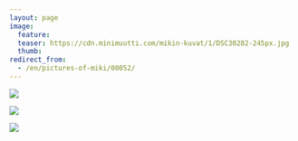 ```yaml
---
layout: page
image:
  feature:
  teaser: https://cdn.minimuutti.com/mikin-kuvat/1/DSC30282-245px.jpg
  thumb:
redirect_from:
  - /en/pictures-of-miki/00052/
---
```


![](https://cdn.minimuutti.com/mikin-kuvat/1/DSC30333-800px.jpg)

![](https://cdn.minimuutti.com/mikin-kuvat/1/DSC30289-800px.jpg)

![](https://cdn.minimuutti.com/mikin-kuvat/1/DSC30282-800px.jpg)
